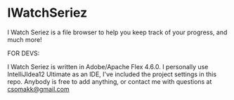 IWatchSeriez
============

I Watch Seriez is a file browser to help you keep track of your progress, and much more!




FOR DEVS:

I Watch Seriez is written in Adobe/Apache Flex 4.6.0. I personally use IntelliJIdea12 Ultimate as an IDE, I've included the project settings in this repo.
Anybody is free to add anything, or contact me with questions at csomakk@gmail.com
